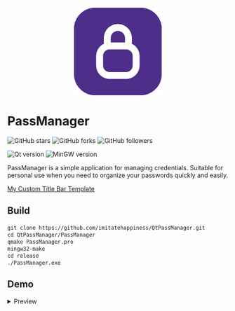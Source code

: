 
<p align="center">
	<img src="https://github.com/imitatehappiness/QtPassManager/blob/main/resources/icon.png" width="200" height="200" />
</p>

# PassManager

![GitHub stars](https://img.shields.io/github/stars/imitatehappiness/QtPassManager?style=social)
![GitHub forks](https://img.shields.io/github/forks/imitatehappiness/QtPassManager?style=social)
![GitHub followers](https://img.shields.io/github/followers/imitatehappiness?style=social)

![Qt version](https://img.shields.io/badge/Qt-5.15.2-151515.svg?Color=EEE&logoColor=EEE)
![MinGW version](https://img.shields.io/badge/MinGW-5.3.0-151515.svg?Color=EEE&logoColor=EEE)

PassManager is a simple application for managing credentials. Suitable for personal use when you need to organize your passwords quickly and easily.

[My Custom Title Bar Template](https://github.com/imitatehappiness/QtCustomTitleBar)

## Build

```
git clone https://github.com/imitatehappiness/QtPassManager.git
cd QtPassManager/PassManager
qmake PassManager.pro
mingw32-make
cd release
./PassManager.exe
```
## Demo
<details>
<summary>Preview</summary>
<p align="center">
	<img src="https://github.com/imitatehappiness/QtPassManager/blob/main/resources/demo.png"  />
</p>
</details>
